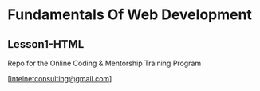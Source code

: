 # Fundamentals Of Web Development

## Lesson1-HTML

Repo for the Online Coding & Mentorship Training Program

[intelnetconsulting@gmail.com]